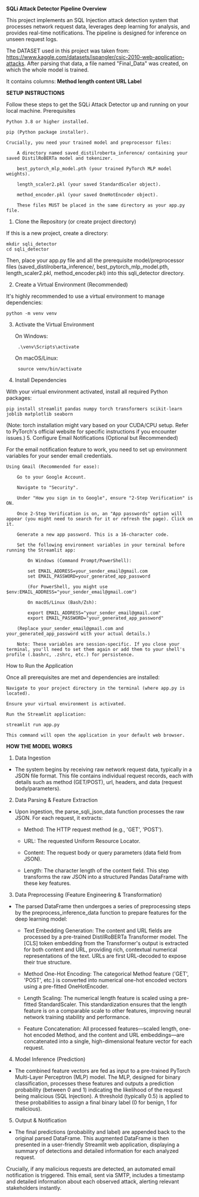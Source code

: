 **SQLi Attack Detector Pipeline Overview**

This project implements an SQL Injection attack detection system that processes network request data, leverages deep learning for analysis, and provides real-time notifications. The pipeline is designed for inference on unseen request logs.

The DATASET used in this project was taken from: https://www.kaggle.com/datasets/ispangler/csic-2010-web-application-attacks. After parsing that data, a file named "Final_Data" was created, on which the whole model is trained.

It contains columns: **Method	length	content	URL	Label**


**SETUP INSTRUCTIONS**

Follow these steps to get the SQLi Attack Detector up and running on your local machine.
Prerequisites

    Python 3.8 or higher installed.

    pip (Python package installer).

    Crucially, you need your trained model and preprocessor files:

        A directory named saved_distilroberta_inference/ containing your saved DistilRoBERTa model and tokenizer.

        best_pytorch_mlp_model.pth (your trained PyTorch MLP model weights).

        length_scaler2.pkl (your saved StandardScaler object).

        method_encoder.pkl (your saved OneHotEncoder object).

        These files MUST be placed in the same directory as your app.py file.

1. Clone the Repository (or create project directory)

If this is a new project, create a directory:

    mkdir sqli_detector
    cd sqli_detector

Then, place your app.py file and all the prerequisite model/preprocessor files (saved_distilroberta_inference/, best_pytorch_mlp_model.pth, length_scaler2.pkl, method_encoder.pkl) into this sqli_detector directory.

2. Create a Virtual Environment (Recommended)

It's highly recommended to use a virtual environment to manage dependencies:

    python -m venv venv

3. Activate the Virtual Environment

    On Windows:

        .\venv\Scripts\activate

    On macOS/Linux:

        source venv/bin/activate

4. Install Dependencies

With your virtual environment activated, install all required Python packages:

    pip install streamlit pandas numpy torch transformers scikit-learn joblib matplotlib seaborn

(Note: torch installation might vary based on your CUDA/CPU setup. Refer to PyTorch's official website for specific instructions if you encounter issues.)
5. Configure Email Notifications (Optional but Recommended)

For the email notification feature to work, you need to set up environment variables for your sender email credentials.

    Using Gmail (Recommended for ease):

        Go to your Google Account.

        Navigate to "Security".

        Under "How you sign in to Google", ensure "2-Step Verification" is ON.

        Once 2-Step Verification is on, an "App passwords" option will appear (you might need to search for it or refresh the page). Click on it.

        Generate a new app password. This is a 16-character code.

        Set the following environment variables in your terminal before running the Streamlit app:

            On Windows (Command Prompt/PowerShell):

            set EMAIL_ADDRESS=your_sender_email@gmail.com
            set EMAIL_PASSWORD=your_generated_app_password

            (For PowerShell, you might use $env:EMAIL_ADDRESS="your_sender_email@gmail.com")

            On macOS/Linux (Bash/Zsh):

            export EMAIL_ADDRESS="your_sender_email@gmail.com"
            export EMAIL_PASSWORD="your_generated_app_password"

        (Replace your_sender_email@gmail.com and your_generated_app_password with your actual details.)

        Note: These variables are session-specific. If you close your terminal, you'll need to set them again or add them to your shell's profile (.bashrc, .zshrc, etc.) for persistence.

How to Run the Application

Once all prerequisites are met and dependencies are installed:

    Navigate to your project directory in the terminal (where app.py is located).

    Ensure your virtual environment is activated.

    Run the Streamlit application:

    streamlit run app.py

    This command will open the application in your default web browser.

**HOW THE MODEL WORKS** 
1. Data Ingestion
- The system begins by receiving raw network request data, typically in a JSON file format. This file contains individual request records, each with details such as method (GET/POST), url, headers, and data (request body/parameters).

2. Data Parsing & Feature Extraction
- Upon ingestion, the parse_sqli_json_data function processes the raw JSON. For each request, it extracts:

    - Method: The HTTP request method (e.g., 'GET', 'POST').

    - URL: The requested Uniform Resource Locator.

    - Content: The request body or query parameters (data field from JSON).

    - Length: The character length of the content field.
    This step transforms the raw JSON into a structured Pandas DataFrame with these key features.

3. Data Preprocessing (Feature Engineering & Transformation)
- The parsed DataFrame then undergoes a series of preprocessing steps by the preprocess_inference_data function to prepare features for the deep learning model:

    - Text Embedding Generation: The content and URL fields are processed by a pre-trained DistilRoBERTa Transformer model. The [CLS] token embedding from the Transformer's output is extracted for both content and URL, providing rich, contextual numerical representations of the text. URLs are first URL-decoded to expose their true structure.

    - Method One-Hot Encoding: The categorical Method feature ('GET', 'POST', etc.) is converted into numerical one-hot encoded vectors using a pre-fitted OneHotEncoder.

    - Length Scaling: The numerical length feature is scaled using a pre-fitted StandardScaler. This standardization ensures that the length feature is on a comparable scale to other features, improving neural network training stability and performance.

    - Feature Concatenation: All processed features—scaled length, one-hot encoded Method, and the content and URL embeddings—are concatenated into a single, high-dimensional feature vector for each request.

4. Model Inference (Prediction)
- The combined feature vectors are fed as input to a pre-trained PyTorch Multi-Layer Perceptron (MLP) model. The MLP, designed for binary classification, processes these features and outputs a prediction probability (between 0 and 1) indicating the likelihood of the request being malicious (SQL Injection). A threshold (typically 0.5) is applied to these probabilities to assign a final binary label (0 for benign, 1 for malicious).

5. Output & Notification
- The final predictions (probability and label) are appended back to the original parsed DataFrame. This augmented DataFrame is then presented in a user-friendly Streamlit web application, displaying a summary of detections and detailed information for each analyzed request.

Crucially, if any malicious requests are detected, an automated email notification is triggered. This email, sent via SMTP, includes a timestamp and detailed information about each observed attack, alerting relevant stakeholders instantly.

